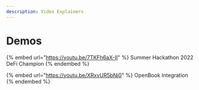 ```yaml
---
description: Video Explainers
---
```


# Demos

{% embed url="https://youtu.be/7TKFh6aX-II" %}
Summer Hackathon 2022 DeFi Champion
{% endembed %}

{% embed url="https://youtu.be/XRxvUR5bNj0" %}
OpenBook Integration
{% endembed %}
